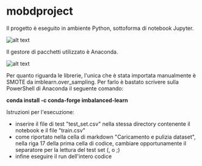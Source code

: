 # mobdproject

Il progetto è eseguito in ambiente Python, sottoforma di notebook Jupyter.

![alt text](https://upload.wikimedia.org/wikipedia/commons/thumb/3/38/Jupyter_logo.svg/1200px-Jupyter_logo.svg.png)

Il gestore di pacchetti utilizzato è Anaconda.

![alt text](https://upload.wikimedia.org/wikipedia/en/c/cd/Anaconda_Logo.png)

Per quanto riguarda le librerie, l'unica che è stata importata manualmente è SMOTE da imblearn.over_sampling.
Per farlo è bastato scrivere sulla PowerShell di Anaconda il seguente comando:

**conda install -c conda-forge imbalanced-learn**


Istruzioni per l'esecuzione:
- inserire il file di test "test_set.csv" nella stessa directory contenente il notebook e il file "train.csv"
- come riportato nella cella di markdown "Caricamento e pulizia dataset", nella riga 17 della prima cella di codice, cambiare opportunamente il separatore per la lettura del test set (, o ;)
- infine eseguire il run dell'intero codice

